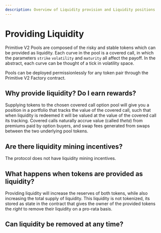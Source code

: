 ```yaml
---
description: Overview of Liquidity provision and Liquidity positions
---
```


# Providing Liquidity

Primitive V2 Pools are composed of the risky and stable tokens which can be provided as liquidity. Each curve in the pool is a covered call, in which the parameters `strike` `volatility` and `maturity` all affect the payoff. In the abstract, each curve can be thought of a tick in volatility space.

Pools can be deployed permissionlessly for any token pair through the Primitive V2 Factory contract.

## Why provide liquidity? Do I earn rewards?

Supplying tokens to the chosen covered call option pool will give you a position in a portfolio that tracks the value of the covered call, such that when liquidity is redeemed it will be valued at the value of the covered call its tracking. Covered calls naturally accrue value \(called _theta_\) from premiums paid by option buyers, and swap fees generated from swaps between the two underlying pool tokens.

## Are there liquidity mining incentives?

The protocol does not have liquidity mining incentives.

## What happens when tokens are provided as liquidity?

Providing liquidity will increase the reserves of both tokens, while also increasing the total supply of liquidity. This liquidity is not tokenized, its stored as state in the contract that gives the owner of the provided tokens the _right_ to remove their liquidity on a pro-rata basis.

## Can liquidity be removed at any time?

